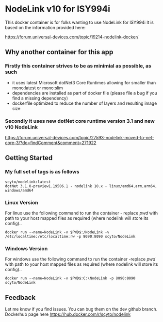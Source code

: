 # NodeLink v10 for ISY994i

This docker container is for folks wanting to use NodeLink for ISY994i
It is based on the information provided here:

<https://forum.universal-devices.com/topic/19214-nodelink-docker/>

## Why another container for this app

### Firstly this container strives to be as minimial as possible, as such

* it uses latest Microsoft dotNet3 Core Runtimes allowing for smaller than mono:latest or mono:slim
* dependencies are installed as part of docker file (please file a bug if you find a missing dependency)
* dockerfile optimized to reduce the number of layers and resulting image size

### Secondly it uses new dotNet core runtime version 3.1 and new v10 NodeLink

<https://forum.universal-devices.com/topic/27593-nodelink-moved-to-net-core-3/?do=findComment&comment=271922>

## Getting Started

### My full set of tags is as follows

```
scyto/nodelink:latest
dotNet 3.1.0-preview1.19506.1 - nodelink 10.x - linux/amd64,arm,arm64, windows/amd64
```

### Linux Version

For linux  use the following command to run the container - replace $pwd$ with path to your host mapped files as required (where nodelink will store its config)..

`docker run --name=NodeLink -v $PWD$:/NodeLink -v /etc/localtime:/etc/localtime:rw -p 8090:8090 scyto/NodeLink`

### Windows Version

For windows use the following command to run the container -replace $pwd$ with path to your host mapped files as required (where nodelink will store its config)..

`docker run --name=NodeLink -v $PWD$:C:\NodeLink -p 8090:8090 scyto/NodeLink`

## Feedback

Let me know if you find issues. You can bug them on the dev github branch. Dockerhub page here <https://hub.docker.com/r/scyto/nodelink>
